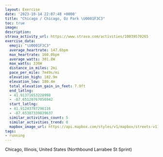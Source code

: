 ```yaml
---
layout: Exercise
date: '2023-10-14 22:07:48 +0000'
title: "Chicago / Chicago, Oz Park \U0001F3C3"
toc: true
image:
description:
strava_activity_url: https://www.strava.com/activities/10039570265
exercise_data:
  emoji: "\U0001F3C3"
  average_heartrate: 147.6bpm
  max_heartrate: 160.0bpm
  average_watts: 301.8W
  max_watts: 336W
  distance_in_miles: 2mi
  pace_per_mile: 7m49s/mi
  elevation_high: 182.9m
  elevation_low: 180.4m
  total_elevation_gain_in_feet: 7.9ft
  end_latlng:
  - 41.91371653228998
  - -87.65120767056942
  start_latlng:
  - 41.91243787296116
  - -87.65307339839637
  similar_activities_count: 5
  similar_activities_trend: 0
  mapbox_image_url: https://api.mapbox.com/styles/v1/mapbox/streets-v11/static/path-5+787af2-1.0(cky~Fzo~uOuBAiQR%7B%40AUICSCqABwB%3FmJEy%40CoKC%7DBGIG%3FsCBiBJ%7D%40%3FGAEGCWA%7BBMuA%40%7BBEoAEMEEyA%3FaDHm%40FIDGHEFCXFlDAp%40%40h%40Cl%40B%60AAvABbAAz%40Hl%40FJFFPHL%40zA%40d%40Q%5EEt%40Ct%40Kh%40Ir%40CbB%3Fp%40Cr%40B%5EDp%40DZLp%40%40%60B%3Fd%40Cz%40%40~BG%5E%3FZD%60%40%40%7CAMt%40%40t%40EpBBt%40CBB%3Fl%40Fz%40B~AJnBDlA),pin-s-s+e5b22e(-87.65198,41.91426),pin-s-f+89ae00(-87.64929999999998,41.91375000000001)/auto/800x800?access_token=pk.eyJ1Ijoiam9zaGJlY2ttYW4iLCJhIjoiY205eWR2aDd1MWZ6djJrbXc4a3M0bWZleiJ9.XiG9OWkNcZk2QzjJbxLB4A
tags:
- running
---
```




Chicago, Illinois, United States (Northbound Larrabee St Sprint)
